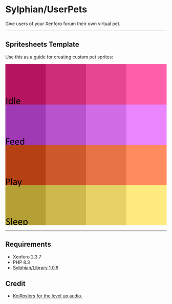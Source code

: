 # Sylphian/UserPets
Give users of your Xenforo forum their own virtual pet.

---

## Spritesheets Template
Use this as a guide for creating custom pet sprites:

![SpriteSheetTemplate](.github/SpriteSheetTemplate.png)

---

## Requirements
- Xenforo 2.3.7
- PHP 8.3
- [Sylphian/Library 1.0.6](https://github.com/Sylphian-Network/Sylphian-Library)

## Credit
- [KoiRoylers for the level up audio.](https://pixabay.com/users/koiroylers-44305058/)